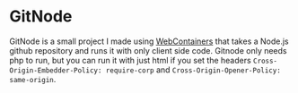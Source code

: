 # GitNode
GitNode is a small project I made using [WebContainers](https://webcontainers.io/) that takes a Node.js github repository and runs it with only client side code.
Gitnode only needs php to run, but you can run it with just html if you set the headers `Cross-Origin-Embedder-Policy: require-corp` and `Cross-Origin-Opener-Policy: same-origin`.
